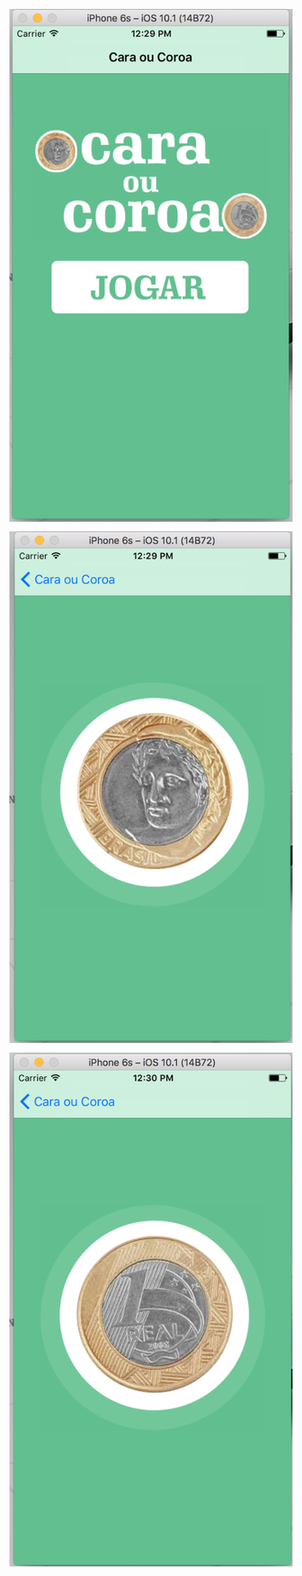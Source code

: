 ![alt tag](https://raw.githubusercontent.com/nubioknupp/CaraOuCoroa/master/Screenshots/Tela1.png "Screenshot da tela do Aplicativo")

![alt tag](https://raw.githubusercontent.com/nubioknupp/CaraOuCoroa/master/Screenshots/Tela2.png "Screenshot da tela do Aplicativo")

![alt tag](https://raw.githubusercontent.com/nubioknupp/CaraOuCoroa/master/Screenshots/Tela3.png "Screenshot da tela do Aplicativo")


